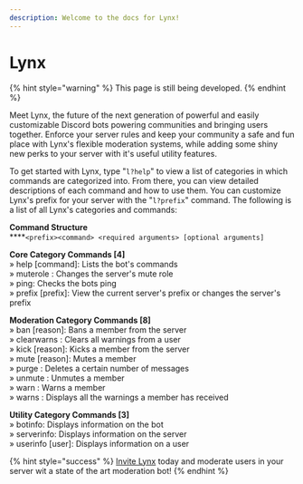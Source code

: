 ```yaml
---
description: Welcome to the docs for Lynx!
---
```


# Lynx

{% hint style="warning" %}
This page is still being developed.
{% endhint %}

Meet Lynx, the future of the next generation of powerful and easily customizable Discord bots powering communities and bringing users together. Enforce your server rules and keep your community a safe and fun place with Lynx's flexible moderation systems, while adding some shiny new perks to your server with it's useful utility features.

To get started with Lynx, type "`l?help`" to view a list of categories in which commands are categorized into. From there, you can view detailed descriptions of each command and how to use them. You can customize Lynx's prefix for your server with the "`l?prefix`" command. The following is a list of all Lynx's categories and commands:

**Command Structure**\
****`<prefix><command> <required arguments> [optional arguments]`

**Core Category Commands \[4]** \
» help \[command]: Lists the bot's commands \
» muterole : Changes the server's mute role \
» ping: Checks the bots ping \
» prefix \[prefix]: View the current server's prefix or changes the server's prefix

**Moderation Category Commands \[8]** \
» ban \[reason]: Bans a member from the server \
» clearwarns : Clears all warnings from a user \
» kick \[reason]: Kicks a member from the server \
» mute \[reason]: Mutes a member \
» purge : Deletes a certain number of messages \
» unmute : Unmutes a member \
» warn : Warns a member \
» warns : Displays all the warnings a member has received

**Utility Category Commands \[3]** \
» botinfo: Displays information on the bot \
» serverinfo: Displays information on the server \
» userinfo \[user]: Displays information on a user

{% hint style="success" %}
[Invite Lynx](https://discord.com/oauth2/authorize?client\_id=771621658741178368\&permissions=8\&scope=bot) today and moderate users in your server wit a state of the art moderation bot!
{% endhint %}
